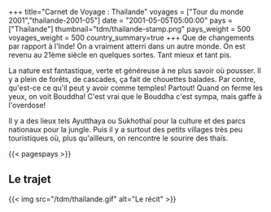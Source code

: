 +++
title="Carnet de Voyage : Thailande"
voyages = ["Tour du monde 2001","thailande-2001-05"]
date = "2001-05-05T05:00:00"
pays = ["Thailande"]
thumbnail="tdm/thailande-stamp.png"
pays_weight = 500
voyages_weight = 500
country_summary=true
+++
Que de changements par rapport à l'Inde! On a vraiment atterri dans un autre monde. On est revenu au 21ème siècle en quelques sortes. Tant mieux et tant pis. 

La nature est fantastique, verte et généreuse à ne plus savoir où pousser. Il y a plein de forêts, de cascades, ça fait de chouettes balades. Par contre, qu'est-ce ce qu'il peut y avoir comme temples! Partout! Quand on ferme les yeux, on voit Bouddha! C'est vrai que le Bouddha c'est sympa, mais gaffe à l'overdose!

Il y a des lieux tels Ayutthaya ou Sukhothaï pour la culture et des parcs nationaux pour la jungle. Puis il y a surtout des petits villages très peu touristiques où, plus qu'ailleurs, on rencontre le sourire des thaïs.

{{< pagespays >}}
## Le trajet
{{< img src="/tdm/thailande.gif" alt="Le récit" >}}